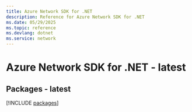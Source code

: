 ```yaml
---
title: Azure Network SDK for .NET
description: Reference for Azure Network SDK for .NET
ms.date: 05/29/2025
ms.topic: reference
ms.devlang: dotnet
ms.service: network
---
```

# Azure Network SDK for .NET - latest
## Packages - latest
[!INCLUDE [packages](network-index.md)]